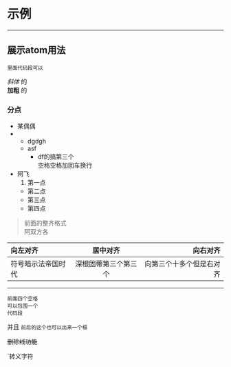 # 示例
---
## 展示atom用法
```
里面代码段可以
```
 *斜体* 的    
 **加粗** 的
### 分点
* 某偶偶
* * dgdgh
  * asf
    * df的搞第三个  
    空格空格加回车换行
* 阿飞
  1. 第一点
  * 第二点
  + 第三点
  - 第四点

>前面的整齐格式  
阿双方各

|向左对齐|居中对齐|向右对齐
|:-|:-:|-:
|符号暗示法帝国时代|深根固蒂第三个第三个|向第三个十多个但是右对齐

***
    前面四个空格
    可以包围一个
    代码段
并且 `前后的这个也可以出来一个框`    

~~删除线功能~~

\`转义字符
